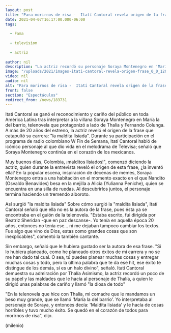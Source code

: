 ```yaml
---
layout: post
title: "Para morirnos de risa -  Itatí Cantoral revela origen de la frase la maldita lisiada"
date: 2021-04-07T16:17:00.000-06:00
tags:
  
  - Fama
  
  - television
  
  - actriz
  
author: nil
description: "La actriz recordó su personaje Soraya Montenegro en 'María la del barrio'; además expresó su cariño y admiración por Thalía. "
image: "/uploads/2021/images-itati-cantoral-revela-origen-frase_0_0_1200_747.jpg"
video: nil
audio: nil
alt: "Para morirnos de risa -  Itatí Cantoral revela origen de la frase la maldita lisiada"
front: false
section: "Espectáculos"
redirect_from: /news/183731
---
```


Itatí Cantoral se ganó el reconocimiento y cariño del público en toda América Latina tras interpretar a la villana Soraya Montenegro en María la del barrio, telenovela que protagonizó a lado de Thalía y Fernando Colunga. A más de 20 años del estreno, la actriz reveló el origen de la frase que catapultó su carrera: "la maldita lisiada".  Durante su participación en el programa de radio colombiano W Fin de Semana, Itatí Cantoral habló de icónico personaje al que dio vida en el melodrama de Televisa; señaló que Soraya Montenegro continúa en el corazón de los mexicanos.  

Muy buenos días, Colombia, ¡malditos lisiados!", comenzó diciendo la actriz, quien durante la entrevista reveló el origen de esta frase, ¿la inventó ella? En la popular escena, inspiración de decenas de memes, Soraya Montenegro entra a una habitación en el momento exacto en el que Nandito (Osvaldo Benavides) besa en la mejilla a Alicia (Yulianna Peniche), quien se encuentra en una silla de ruedas. Al descubrirlos juntos, el personaje termina haciendo un tremendo alboroto. 

​Así surgió "la maldita lisiada" Sobre cómo surgió la "maldita lisiada", Itatí Cantoral señaló que ella no es la autora de la frase, pues ésta ya se encontraba en el guión de la telenovela.  "Estaba escrito, fui dirigida por Beatriz Sheridan -que en paz descanse-. Yo tenía en aquella época 20 años, entonces no tenía ese... ni me dejaban tampoco cambiar los textos. Fue algo que vino de Dios, estas como grandes cosas que son inexplicables", comentó la también cantante.

Sin embargo, señaló que le hubiera gustado ser la autora de esa frase. "Si lo hubiera planeado, como he planeado otros éxitos de mi carrera y no se me han dado tal cual. O sea, tú puedes planear muchas cosas y entregar muchas cosas y todo, pero la última palabra que te da ese hit, ese éxito te distingue de los demás, sí es un halo divino", señaló.  Itatí Cantoral demuestra su admiración por Thalía Asimismo, la actriz recordó un poco de su papel y las maldades que le hacía al personaje de Thalía, a quien le dirigió unas palabras de cariño y llamó "la diosa de todo" 

"En la telenovela que hice con Thalía, mi comadre que le mandamos un beso muy grande, que se llamó 'María la del barrio'. Yo interpretaba al personaje de Soraya, y entonces decía: 'Maldita lisiada' y le hacía de cosas horribles y tuvo mucho éxito. Se quedó en el corazón de todos para morirnos de risa", dijo.  

(milenio)